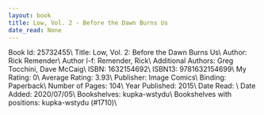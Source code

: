 ```yaml
---
layout: book
title: Low, Vol. 2 - Before the Dawn Burns Us
date_read: None
---
```


Book Id: 25732455\ 
Title: Low, Vol. 2: Before the Dawn Burns Us\ 
Author: Rick Remender\ 
Author l-f: Remender, Rick\ 
Additional Authors: Greg Tocchini, Dave McCaig\ 
ISBN: 1632154692\ 
ISBN13: 9781632154699\ 
My Rating: 0\ 
Average Rating: 3.93\ 
Publisher: Image Comics\ 
Binding: Paperback\ 
Number of Pages: 104\ 
Year Published: 2015\ 
Date Read: \ 
Date Added: 2020/07/05\ 
Bookshelves: kupka-wstydu\ 
Bookshelves with positions: kupka-wstydu (#1710)\ 

